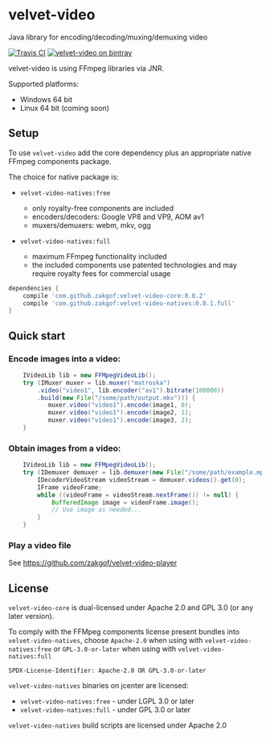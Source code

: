 # velvet-video
Java library for encoding/decoding/muxing/demuxing video

[![Travis CI](https://travis-ci.org/zakgof/velvet-video.svg?branch=release)](https://travis-ci.org/zakgof/velvet-video)
[![velvet-video on bintray](https://api.bintray.com/packages/zakgof/maven/velvet-video/images/download.svg)](https://bintray.com/zakgof/maven/velvet-video)

velvet-video is using FFmpeg libraries via JNR.

Supported platforms:    
 - Windows 64 bit
 - Linux 64 bit (coming soon)

## Setup

To use `velvet-video` add the core dependency plus an appropriate native FFmpeg components package.

The choice for native package is:

- `velvet-video-natives:free`
   - only royalty-free components are included
   - encoders/decoders: Google VP8 and VP9, AOM av1
   - muxers/demuxers: webm, mkv, ogg

- `velvet-video-natives:full`
   - maximum FFmpeg functionality included
   - the included components use patented technologies and may require royalty fees for commercial usage

````groovy
dependencies {
    compile 'com.github.zakgof:velvet-video-core:0.0.2'
    compile 'com.github.zakgof:velvet-video-natives:0.0.1.full'
}
````

## Quick start

### Encode images into a video:

````java
    IVideoLib lib = new FFMpegVideoLib();
    try (IMuxer muxer = lib.muxer("matroska")
        .video("video1", lib.encoder("av1").bitrate(100000))
        .build(new File("/some/path/output.mkv"))) {            
           muxer.video("video1").encode(image1, 0);
           muxer.video("video1").encode(image2, 1);
           muxer.video("video1").encode(image3, 2);
    }      
````
### Obtain images from a video:

````java
	IVideoLib lib = new FFMpegVideoLib();
	try (IDemuxer demuxer = lib.demuxer(new File("/some/path/example.mp4"))) {
	    IDecoderVideoStream videoStream = demuxer.videos().get(0);
	    IFrame videoFrame;
	    while ((videoFrame = videoStream.nextFrame()) != null) {
	   	    BufferedImage image = videoFrame.image();
	   	    // Use image as needed...
	    }
	}      
````

### Play a video file

See https://github.com/zakgof/velvet-video-player

## License

`velvet-video-core` is dual-licensed under Apache 2.0 and GPL 3.0 (or any later version).

To comply with the FFMpeg components license present bundles into `velvet-video-natives`, choose `Apache-2.0` when using with `velvet-video-natives:free` or `GPL-3.0-or-later` when using with `velvet-video-natives:full`

`SPDX-License-Identifier: Apache-2.0 OR GPL-3.0-or-later`

`velvet-video-natives` binaries on jcenter are licensed:

- `velvet-video-natives:free` - under LGPL 3.0 or later
- `velvet-video-natives:full` - under GPL 3.0 or later

`velvet-video-natives` build scripts are licensed under Apache 2.0
